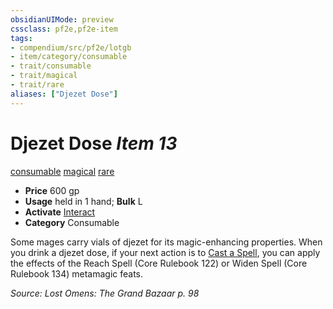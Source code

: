 ```yaml
---
obsidianUIMode: preview
cssclass: pf2e,pf2e-item
tags:
- compendium/src/pf2e/lotgb
- item/category/consumable
- trait/consumable
- trait/magical
- trait/rare
aliases: ["Djezet Dose"]
---
```

# Djezet Dose *Item 13*  
[consumable](rules/traits/consumable.md)  [magical](rules/traits/magical.md)  [rare](rules/traits/rare.md)  

- **Price** 600 gp
- **Usage** held in 1 hand; **Bulk** L
- **Activate** [Interact](rules/actions/interact.md)
- **Category** Consumable

Some mages carry vials of djezet for its magic-enhancing properties. When you drink a djezet dose, if your next action is to [Cast a Spell](rules/actions/cast-a-spell.md), you can apply the effects of the Reach Spell (Core Rulebook 122) or Widen Spell (Core Rulebook 134) metamagic feats.

*Source: Lost Omens: The Grand Bazaar p. 98*